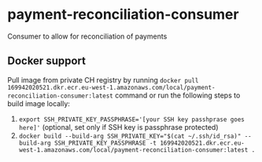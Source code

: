 # payment-reconciliation-consumer
Consumer to allow for reconciliation of payments

## Docker support

Pull image from private CH registry by running `docker pull 169942020521.dkr.ecr.eu-west-1.amazonaws.com/local/payment-reconciliation-consumer:latest` command or run the following steps to build image locally:

1. `export SSH_PRIVATE_KEY_PASSPHRASE='[your SSH key passhprase goes here]'` (optional, set only if SSH key is passphrase protected)
2. `docker build --build-arg SSH_PRIVATE_KEY="$(cat ~/.ssh/id_rsa)" --build-arg SSH_PRIVATE_KEY_PASSPHRASE -t 169942020521.dkr.ecr.eu-west-1.amazonaws.com/local/payment-reconciliation-consumer:latest .`
